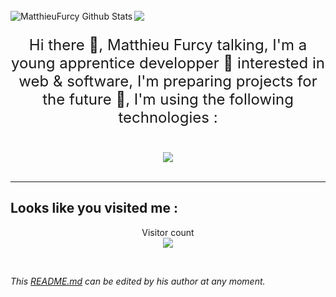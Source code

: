 <br />
<img align="left" alt="MatthieuFurcy Github Stats" src="https://github-readme-stats.vercel.app/api?username=MatthieuFurcy&theme=dracula&show_icons=true&hide_border=true" />


<a href="https://github.com/MatthieuFurcy">
  <img src="https://github-readme-stats.vercel.app/api/top-langs/?username=MatthieuFurcy&theme=dracula">
</a>


<p align="center" style="font-size: 24px;"> Hi there 👋, Matthieu Furcy talking, I'm a young apprentice developper 🐧 interested in web & software, I'm preparing projects for the future 🚀, I'm using the following technologies : </p>
<br />

<div align="center">
 <a href="">
  <img src="https://skillicons.dev/icons?i=js,html,css,nodejs,python,cs,cpp,mysql,vscode,bots,git,linux,raspberrypi&theme=light">
</a>
</div>
<br />


***

## Looks like you visited me :
<p align="center"> 
  Visitor count<br>
  <img src="https://profile-counter.glitch.me/MatthieuFurcy/count.svg" />
</p>

<br/>

_This [README.md](https://github.com/MatthieuFurcy/MatthieuFurcy "MatthieuFurcy presentation") can be edited by his author at any moment._
